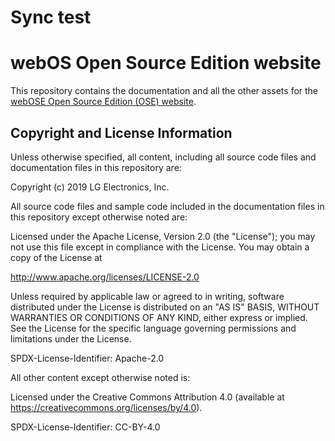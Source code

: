 # Sync test

# webOS Open Source Edition website

This repository contains the documentation and all the other assets for the [webOSE Open Source Edition (OSE) website](https://www.webosose.org).

## Copyright and License Information

Unless otherwise specified, all content, including all source code files and documentation files in this repository are:

Copyright (c) 2019 LG Electronics, Inc.

All source code files and sample code included in the documentation files in this repository except otherwise noted are:

Licensed under the Apache License, Version 2.0 (the "License");
you may not use this file except in compliance with the License.
You may obtain a copy of the License at

http://www.apache.org/licenses/LICENSE-2.0

Unless required by applicable law or agreed to in writing, software
distributed under the License is distributed on an "AS IS" BASIS,
WITHOUT WARRANTIES OR CONDITIONS OF ANY KIND, either express or implied.
See the License for the specific language governing permissions and
limitations under the License.

SPDX-License-Identifier: Apache-2.0

All other content except otherwise noted is:

Licensed under the Creative Commons Attribution 4.0 (available at https://creativecommons.org/licenses/by/4.0).

SPDX-License-Identifier: CC-BY-4.0
